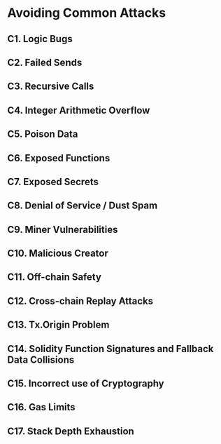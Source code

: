 # Avoiding Common Attacks

## C1. Logic Bugs
## C2. Failed Sends
## C3. Recursive Calls
## C4. Integer Arithmetic Overflow
## C5. Poison Data
## C6. Exposed Functions
## C7. Exposed Secrets
## C8. Denial of Service / Dust Spam
## C9. Miner Vulnerabilities
## C10. Malicious Creator
## C11. Off-chain Safety
## C12. Cross-chain Replay Attacks
## C13. Tx.Origin Problem
## C14. Solidity Function Signatures and Fallback Data Collisions
## C15. Incorrect use of Cryptography
## C16. Gas Limits
## C17. Stack Depth Exhaustion
